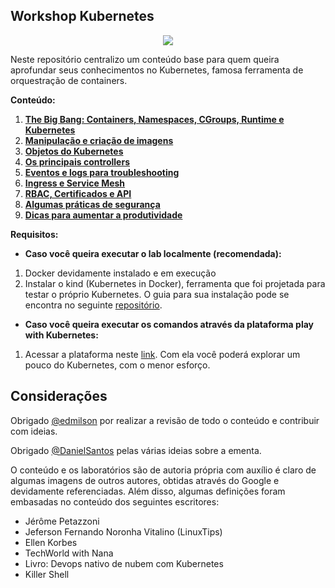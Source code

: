 ## Workshop Kubernetes


<p align="center">
  <img src="https://avatars.githubusercontent.com/u/13629408?s=200&v=4"/>
</p>

Neste repositório centralizo um conteúdo base para quem queira aprofundar seus conhecimentos no Kubernetes, famosa ferramenta de orquestração de containers.

**Conteúdo:**

01. [**The Big Bang: Containers, Namespaces, CGroups, Runtime e Kubernetes**](Content/origem/README.md)
02. [**Manipulação e criação de imagens**](Content/imagens/README.md)
03. [**Objetos do Kubernetes**](Content/objetos/README.md)
04. [**Os principais controllers**](Content/controllers/README.md)
05. [**Eventos e logs para troubleshooting**](Content/eventsLogs/README.md)
06. [**Ingress e Service Mesh**](Content/ingressMesh/README.md)
07. [**RBAC, Certificados e API**](Content/rbacApi/README.md)
08. [**Algumas práticas de segurança**](Content/seguranca/README.md)
09. [**Dicas para aumentar a produtividade**](Content/dicas/README.md)

**Requisitos:**

- **Caso você queira executar o lab localmente (recomendada):**

01. Docker devidamente instalado e em execução
02. Instalar o kind (Kubernetes in Docker), ferramenta que foi projetada para testar o próprio Kubernetes. O guia para sua instalação pode se encontra no seguinte [repositório](https://github.com/lucasafonsokremer/k8s-dev-env-with-kind).

- **Caso você queira executar os comandos através da plataforma play with Kubernetes:**

01. Acessar a plataforma neste [link](https://labs.play-with-k8s.com). Com ela você poderá explorar um pouco do Kubernetes, com o menor esforço.

## Considerações

Obrigado [@edmilson](https://github.com/edmilsonjnior) por realizar a revisão de todo o conteúdo e contribuir com ideias.

Obrigado [@DanielSantos](https://www.linkedin.com/in/daniel-f-santos) pelas várias ideias sobre a ementa.

O conteúdo e os laboratórios são de autoria própria com auxílio é claro de algumas imagens de outros autores, obtidas através do Google e devidamente referenciadas. Além disso, algumas definições foram embasadas no conteúdo dos seguintes escritores:

* Jérôme Petazzoni
* Jeferson Fernando Noronha Vitalino (LinuxTips)
* Ellen Korbes
* TechWorld with Nana
* Livro: Devops nativo de nubem com Kubernetes
* Killer Shell
